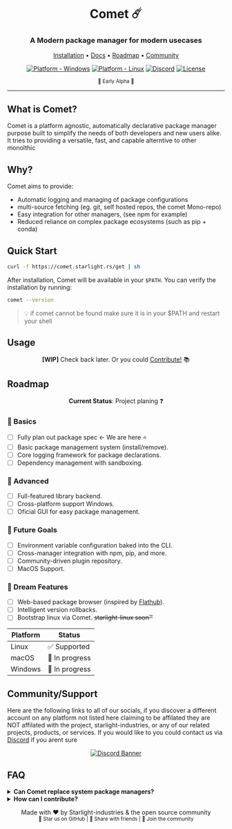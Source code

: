 <div align="center">

# Comet ☄️

### A Modern package manager for modern usecases

[Installation](#usage) • [Docs](#documentation) • [Roadmap](#roadmap) • [Community](#community)

[![Platform - Windows](https://img.shields.io/badge/platform-Windows-blue)](##)
[![Platform - Linux](https://img.shields.io/badge/platform-Linux-blue)](##)
[![Discord](https://img.shields.io/discord/1258146131372806217)](https://discord.gg/kv3jKuPW9F)
[![License](https://img.shields.io/badge/license-MIT-green)]( )

<p align="center">
  <sub>🚧 Early Alpha 🚧</sub>
</p>

</div>

---

## What is Comet?

Comet is a platform agnostic, automatically declarative package manager purpose built to simplify the needs of both developers and new users alike.
It tries to providing a versatile, fast, and capable alterntive to other monolthic

## Why?

Comet aims to provide:

* Automatic logging and managing of package configurations
* multi-source fetching (eg. git, self hosted repos, the comet Mono-repo)
* Easy integration for other managers, (see npm for example)
* Reduced reliance on complex package ecosystems (such as pip + conda)

## Quick Start

```bash
curl -f https://comet.starlight.rs/get | sh
```

After installation, Comet will be available in your `$PATH`. You can verify the installation by running:

```bash
comet --version
```

> 💡 if comet cannot be found make sure it is in your $PATH and restart your shell

## Usage

<div align="center">

**[WIP]** Check back later. Or you could [Contribute!]() 📚

</div>

## Roadmap

<div align="center">

**Current Status**: Project planing ❓

</div>

### 🎯 Basics

* [ ] Fully plan out package spec <- We are here :star:
* [ ] Basic package management system (install/remove).
* [ ] Core logging framework for package declarations.
* [ ] Dependency management with sandboxing.

### 🚀 Advanced

* [ ] Full-featured library backend.
* [ ] Cross-platform support Windows.
* [ ] Oficial GUI for easy package management.

### 🔮 Future Goals

* [ ] Environment variable configuration baked into the CLI.
* [ ] Cross-manager integration with npm, pip, and more.
* [ ] Community-driven plugin repository.
* [ ] MacOS Support.

### 🎨 Dream Features

* [ ] Web-based package browser (inspired by [Flathub](https://flathub.org/)).
* [ ] Intelligent version rollbacks.
* [ ] Bootstrap linux via Comet. ~~starlight-linux soon™~~

| Platform | Status        |
| -------- | ------------- |
| Linux    | ✅ Supported   |
| macOS    | 🔄 In progress |
| Windows  | 🔄 In progress |

## Community/Support
Here are the following links to all of our socials, if you discover a different account on any platform not listed here claiming to be affilated they are NOT affilated with the project, starlight-industries, or any of our related projects, products, or services. If you would like to you could contact us via [Discord]() if you arent sure
<div align="center">

[![Discord Banner](https://img.shields.io/discord/1262066946900361247?style=for-the-badge&logo=discord)](https://discord.gg/kv3jKuPW9F)

</div>

## FAQ

</details>

<details>
<summary><b>Can Comet replace system package managers?</b></summary>
No, not yet atleast. Comet is designed to complement system package managers by focusing on project-level and environment-specific package management, this is still subject to change though.
</details>

<details>
<summary><b>How can I contribute?</b></summary>
We welcome contributions! Check out the [Contributing Guide]() for details on how to get started. Whether it's fixing bugs, improving documentation, or building new features, we'd love your help!
</details>

<div align="center">

Made with ❤️ by Starlight-industries & the open source community
  <br>
  <sub>🌟 Star us on GitHub | 📢 Share with friends | 🤝 Join the community</sub>
  </div>
</div>
